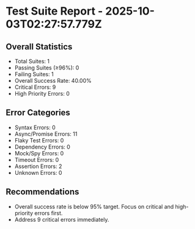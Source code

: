 # Test Suite Report - 2025-10-03T02:27:57.779Z

## Overall Statistics
- Total Suites: 1
- Passing Suites (≥96%): 0
- Failing Suites: 1
- Overall Success Rate: 40.00%
- Critical Errors: 9
- High Priority Errors: 0

## Error Categories
- Syntax Errors: 0
- Async/Promise Errors: 11
- Flaky Test Errors: 0
- Dependency Errors: 0
- Mock/Spy Errors: 0
- Timeout Errors: 0
- Assertion Errors: 2
- Unknown Errors: 0

## Recommendations
- Overall success rate is below 95% target. Focus on critical and high-priority errors first.
- Address 9 critical errors immediately.


